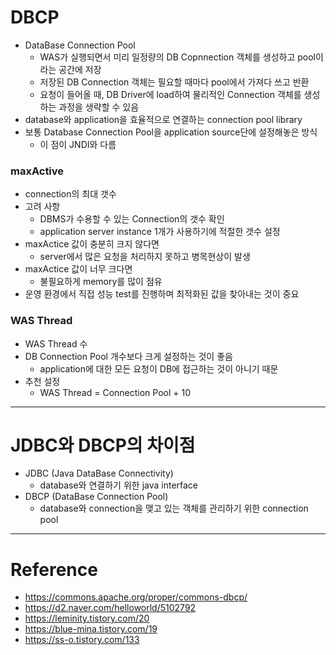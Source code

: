 # DBCP

- DataBase Connection Pool
	- WAS가 실행되면서 미리 일정량의 DB Copnnection 객체를 생성하고 pool이라는 공간에 저장
	- 저장된 DB Connection 객체는 필요할 때마다 pool에서 가져다 쓰고 반환
	- 요청이 들어올 때, DB Driver에 load하여 물리적인 Connection 객체를 생성하는 과정을 생략할 수 있음
- database와 application을 효율적으로 연결하는 connection pool library
- 보통 Database Connection Pool을 application source단에 설정해놓은 방식
	- 이 점이 JNDI와 다름

### maxActive

- connection의 최대 갯수
- 고려 사항
	- DBMS가 수용할 수 있는 Connection의 갯수 확인
	- application server instance 1개가 사용하기에 적절한 갯수 설정
- maxActice 값이 충분히 크지 않다면
	- server에서 많은 요청을 처리하지 못하고 병목현상이 발생
- maxActice 값이 너무 크다면
	- 불필요하게 memory를 많이 점유
- 운영 환경에서 직접 성능 test를 진행하며 최적화된 값을 찾아내는 것이 중요

### WAS Thread

- WAS Thread 수
- DB Connection Pool 개수보다 크게 설정하는 것이 좋음
	- application에 대한 모든 요청이 DB에 접근하는 것이 아니기 때문
- 추천 설정
	- WAS Thread = Connection Pool + 10

---

# JDBC와 DBCP의 차이점

- JDBC (Java DataBase Connectivity)
	- database와 연결하기 위한 java interface
- DBCP (DataBase Connection Pool)
	- database와 connection을 맺고 있는 객체를 관리하기 위한 connection pool

---

# Reference

- https://commons.apache.org/proper/commons-dbcp/
- https://d2.naver.com/helloworld/5102792
- https://leminity.tistory.com/20
- https://blue-mina.tistory.com/19
- https://ss-o.tistory.com/133
